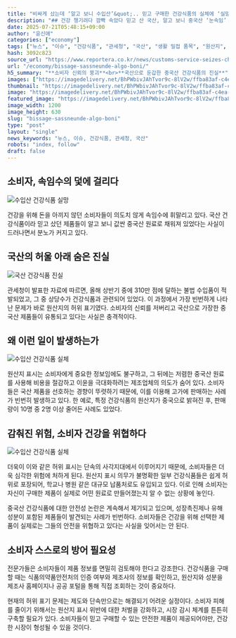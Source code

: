 ```yaml
---
title: "비싸게 샀는데 ‘알고 보니 수입산’&quot;.. 믿고 구매한 건강식품의 실체에 ‘실망’"
description: "## 건강 챙기려다 깜빡 속았다 믿고 산 국산, 알고 보니 중국산 ‘눈속임’ 수법에 소비자 분노 커져 ..."
date: 2025-07-21T05:48:15+09:00
author: "윤신애"
categories: ["economy"]
tags: ["뉴스", "이슈", "건강식품", "관세청", "국산", "생활 밀접 품목", "원산지", "중국산", "소비자신뢰위기", "원산지투명성운동"]
hash: 3092c823
source_url: "https://www.reportera.co.kr/news/customs-service-seizes-chinese-health-food-products/"
url: "/economy/bissage-sassneunde-algo-boni/"
h5_summary: "**소비자 신뢰의 붕괴**<br>**국산으로 둔갑한 중국산 건강식품의 진실**"
images: ["https://imagedelivery.net/BhPWbivJAhTvor9c-8lV2w/ffba83af-c4ea-4404-d078-ca533363d000/public", "https://imagedelivery.net/BhPWbivJAhTvor9c-8lV2w/3b869f28-c96e-4c5e-f599-91b656064f00/public", "https://imagedelivery.net/BhPWbivJAhTvor9c-8lV2w/10e4a98b-7788-490b-3a14-780eb5093e00/public", "https://imagedelivery.net/BhPWbivJAhTvor9c-8lV2w/1c3bc77d-371a-4cde-c4d6-a6dfd7591300/public", "https://imagedelivery.net/BhPWbivJAhTvor9c-8lV2w/cc1a6fb1-243f-43b6-bc9a-a52789cf2900/public"]
thumbnail: "https://imagedelivery.net/BhPWbivJAhTvor9c-8lV2w/ffba83af-c4ea-4404-d078-ca533363d000/public"
image: "https://imagedelivery.net/BhPWbivJAhTvor9c-8lV2w/ffba83af-c4ea-4404-d078-ca533363d000/public"
featured_image: "https://imagedelivery.net/BhPWbivJAhTvor9c-8lV2w/ffba83af-c4ea-4404-d078-ca533363d000/public"
image_width: 1200
image_height: 630
slug: "bissage-sassneunde-algo-boni"
type: "post"
layout: "single"
news_keywords: "뉴스, 이슈, 건강식품, 관세청, 국산"
robots: "index, follow"
draft: false
---
```


## 소비자, 속임수의 덫에 걸리다

![수입산 건강식품 실망](https://imagedelivery.net/BhPWbivJAhTvor9c-8lV2w/3b869f28-c96e-4c5e-f599-91b656064f00/public)


건강을 위해 돈을 아끼지 않던 소비자들이 의도치 않게 속임수에 휘말리고 있다. 국산 건강식품이라 믿고 샀던 제품들이 알고 보니 값싼 중국산 원료로 채워져 있었다는 사실이 드러나면서 분노가 커지고 있다. 

## 국산의 허울 아래 숨은 진실

![국산 건강식품 진실](https://imagedelivery.net/BhPWbivJAhTvor9c-8lV2w/cc1a6fb1-243f-43b6-bc9a-a52789cf2900/public)


관세청이 발표한 자료에 따르면, 올해 상반기 중에 310만 점에 달하는 불법 수입품이 적발되었고, 그 중 상당수가 건강식품과 관련되어 있었다. 이 과정에서 가장 빈번하게 나타난 문제가 바로 원산지의 허위 표기였다. 소비자의 신뢰를 저버리고 국산으로 가장한 중국산 제품들이 유통되고 있다는 사실은 충격적이다. 

## 왜 이런 일이 발생하는가

![수입산 건강식품 실체](https://imagedelivery.net/BhPWbivJAhTvor9c-8lV2w/1c3bc77d-371a-4cde-c4d6-a6dfd7591300/public)


원산지 표시는 소비자에게 중요한 정보임에도 불구하고, 그 뒤에는 저렴한 중국산 원료를 사용해 비용을 절감하고 이윤을 극대화하려는 제조업체의 의도가 숨어 있다. 소비자들은 국산 제품을 선호하는 경향이 뚜렷하기 때문에, 이를 이용해 고가에 판매하는 사례가 빈번히 발생하고 있다. 한 예로, 특정 건강식품의 원산지가 중국으로 밝혀진 후, 판매량이 10명 중 2명 이상 줄어든 사례도 있었다. 

## 감춰진 위험, 소비자 건강을 위협하다

![수입산 건강식품 실체](https://imagedelivery.net/BhPWbivJAhTvor9c-8lV2w/10e4a98b-7788-490b-3a14-780eb5093e00/public)


더욱이 이와 같은 허위 표시는 단속의 사각지대에서 이루어지기 때문에, 소비자들은 더욱 심각한 위험에 처하게 된다. 원산지 표시 의무가 불명확한 일부 건강식품들은 쉽게 허위로 포장되어, 학교나 병원 같은 대규모 납품처로도 유입되고 있다. 이로 인해 소비자는 자신이 구매한 제품이 실제로 어떤 원료로 만들어졌는지 알 수 없는 상황에 놓인다. 

중국산 건강식품에 대한 안전성 논란은 계속해서 제기되고 있으며, 성장촉진제나 유해 성분이 포함된 제품들이 발견되는 사례가 빈번하다. 소비자들은 건강을 위해 선택한 제품이 실제로는 그들의 안전을 위협하고 있다는 사실을 잊어서는 안 된다.

## 소비자 스스로의 방어 필요성

전문가들은 소비자들이 제품 정보를 면밀히 검토해야 한다고 강조한다. 건강식품을 구매할 때는 식품의약품안전처의 인증 여부와 제조사의 정보를 확인하고, 원산지와 성분을 제조사 홈페이지나 공공 포털을 통해 직접 조회하는 것이 중요하다. 

현재의 허위 표기 문제는 제도와 단속만으로는 해결되기 어려운 실정이다. 소비자 피해를 줄이기 위해서는 원산지 표시 위반에 대한 처벌을 강화하고, 시장 감시 체계를 튼튼히 구축할 필요가 있다. 소비자들이 믿고 구매할 수 있는 안전한 제품이 제공되어야만, 건강한 시장이 형성될 수 있을 것이다.
